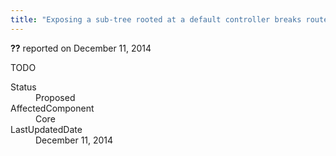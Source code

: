 ```yaml
---
title: "Exposing a sub-tree rooted at a default controller breaks route context relationship #1162"
---
```

<div class="issue-report"><div class="issue-header"><b>??</b> reported on <time datetime="2014-12-11T10:58:04.047-08:00" title="2014-12-11T10:58:04.047-08:00">December 11, 2014</time></div><div class="issue-message" markdown="1">

TODO

</div><div class="issue-footer"><dl><dt>Status</dt><dd>Proposed</dd><dt>AffectedComponent</dt><dd>Core</dd><dt>LastUpdatedDate</dt><dd><time datetime="2014-12-11T10:58:04.047-08:00" title="2014-12-11T10:58:04.047-08:00">December 11, 2014</time></dd></dl></div></div>
